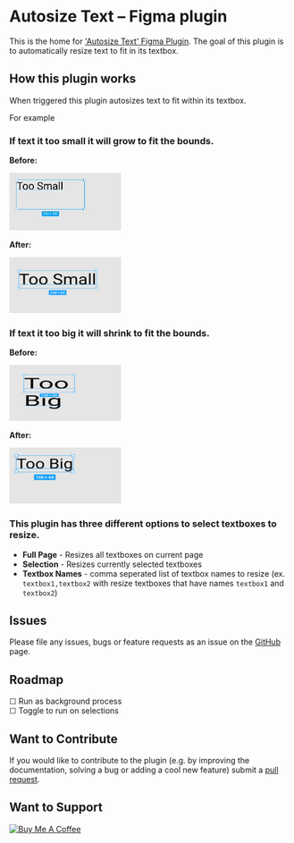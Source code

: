 # Autosize Text – Figma plugin

This is the home for  ['Autosize Text' Figma Plugin](https://www.figma.com/community/plugin/950454402091975756/autosizetext). The goal of this plugin is to automatically resize text to fit in its textbox.

## How this plugin works

When triggered this plugin autosizes text to fit within its textbox.

For example

### If text it too small it will grow to fit the bounds.

**Before:** 

![small before](images/small_before.jpg?raw=true) 

**After:** 

![small after](images/small_after.png?raw=true)

### If text it too big it will shrink to fit the bounds.


**Before:** 


![large before](images/big_before.png?raw=true)

**After:** 

![large after](images/big_after.png?raw=true)


### This plugin has three different options to select textboxes to resize.

* **Full Page** - Resizes all textboxes on current page
* **Selection** - Resizes currently selected textboxes
* **Textbox Names** - comma seperated list of textbox names to resize (ex. `textbox1,textbox2` with resize textboxes that have names `textbox1` and `textbox2`)


## Issues

Please file any issues, bugs or feature requests as an issue on the [GitHub](https://github.com/anovis/autosizetext/issues) page.

## Roadmap

 &#9744; Run as background process \
 &#9744; Toggle to run on selections

## Want to Contribute

If you would like to contribute to the plugin (e.g. by improving the documentation, solving a bug or adding a cool new feature) submit a [pull request](https://github.com/anovis/autosizetext/pulls).

## Want to Support

<!-- markdownlint-disable MD033 -->
<a href="https://www.buymeacoffee.com/austennovis" target="_blank"><img src="https://cdn.buymeacoffee.com/buttons/default-blue.png" alt="Buy Me A Coffee" height="41" width="174"></a>
<!-- markdownlint-disable MD033 -->